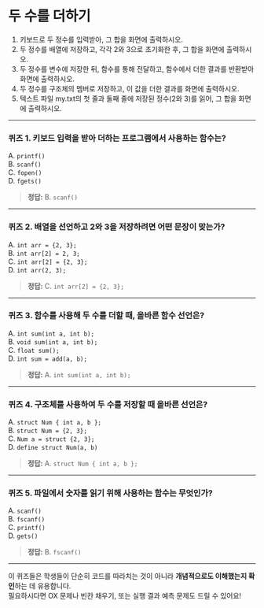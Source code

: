 # 두 수를 더하기
1. 키보드로 두 정수를 입력받아, 그 합을 화면에 출력하시오.
2. 두 정수를 배열에 저장하고, 각각 2와 3으로 초기화한 후, 그 합을 화면에 출력하시오.
3. 두 정수를 변수에 저장한 뒤, 함수를 통해 전달하고, 함수에서 더한 결과를 반환받아 화면에 출력하시오.
4. 두 정수를 구조체의 멤버로 저장하고, 이 값을 더한 결과를 화면에 출력하시오.
5. 텍스트 파일 my.txt의 첫 줄과 둘째 줄에 저장된 정수(2와 3)를 읽어, 그 합을 화면에 출력하시오.

---

### **퀴즈 1. 키보드 입력을 받아 더하는 프로그램에서 사용하는 함수는?**

A. `printf()`  
B. `scanf()`  
C. `fopen()`  
D. `fgets()`

> **정답:** B. `scanf()`  

---

### **퀴즈 2. 배열을 선언하고 2와 3을 저장하려면 어떤 문장이 맞는가?**

A. `int arr = {2, 3};`  
B. `int arr[2] = 2, 3;`  
C. `int arr[2] = {2, 3};`  
D. `int arr(2, 3);`

> **정답:** C. `int arr[2] = {2, 3};`

---

### **퀴즈 3. 함수를 사용해 두 수를 더할 때, 올바른 함수 선언은?**

A. `int sum(int a, int b);`  
B. `void sum(int a, int b);`  
C. `float sum();`  
D. `int sum = add(a, b);`

> **정답:** A. `int sum(int a, int b);`

---

### **퀴즈 4. 구조체를 사용하여 두 수를 저장할 때 올바른 선언은?**

A. `struct Num { int a, b };`  
B. `struct Num = {2, 3};`  
C. `Num a = struct {2, 3};`  
D. `define struct Num(a, b)`

> **정답:** A. `struct Num { int a, b };`

---

### **퀴즈 5. 파일에서 숫자를 읽기 위해 사용하는 함수는 무엇인가?**

A. `scanf()`  
B. `fscanf()`  
C. `printf()`  
D. `gets()`

> **정답:** B. `fscanf()`

---

이 퀴즈들은 학생들이 단순히 코드를 따라치는 것이 아니라 **개념적으로도 이해했는지 확인**하는 데 유용합니다.  
필요하시다면 OX 문제나 빈칸 채우기, 또는 실행 결과 예측 문제도 드릴 수 있어요!
